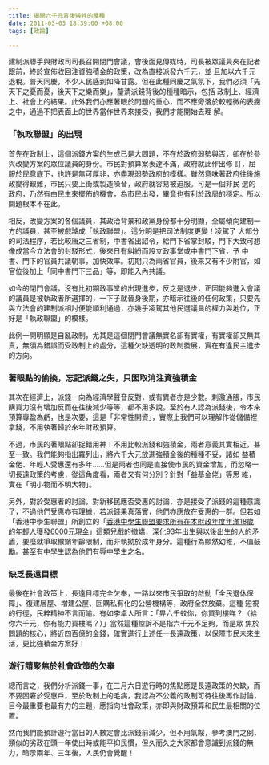 ```yaml
---
title: 揭開六千元背後犧牲的種種
date: 2011-03-03 18:39:00 +08:00
tags: [政論]

---
```


建制派聯手與財政司司長召開閉門會議，會後面見傳媒時，司長被眾議員夾在記者跟前，終於宣佈收回注資強積金的政策，改為直接派發六千元，並 且加以六千元退稅。普天同慶，不少人民感到如降甘露。但在此種同慶之氣氛下，我們必須「先天下之憂而憂，後天下之樂而樂」，釐清派錢背後的種種暗示，包括 政制上、經濟上、社會上的結果。此外我們亦應著眼於問題的重心，而不應旁落於較輕微的表癥之中，通過不把表面上的世界當作世界來接受，我們才能開始去理 解。

  
### **「執政聯盟」的出現**

  
首先在政制上，這個派錢方案的生成已是大問題，不在於政府弱勢與否，卻在於參與改變方案的眾位議員的身份。市民對預算案表達不滿，政府就此作出修 訂，屈服於民意底下，也許是無可厚非，亦盡現弱勢政府的模樣。雖然意味著政府往後施政變得艱難，市民只要上街或製造噪音，政府就容易被迫服。可是一個非民 選的政府，乃然有由民生來擺佈的機會，為市民出發，畢竟也有利於政局的穩定。所以問題根本不在此。

相反，改變方案的各個議員，其政治背景和政黨身份都十分明顯，全屬傾向建制一方的議員，甚至被戲謔成「執政聯盟」。這分明是把司法制度更變！凌駕了 大部分的司法程序，若比較唐之三省制，中書省出詔令，給門下省掌封駁，門下大致可想像成當今立法會的封駁形式，後來日有糾紛而設立政事堂或中書門下省，予 中書、門下的官員共議朝事，加快效率。初期只為兩省官員，後來又有不少附官，如官位後加上「同中書門下三品」等，即能入內共議。

如今的閉門會議，沒有比初期政事堂的出現進步，反之是退步，正因能夠進入會議的議員是被執政者所選擇的，一下子就晉身後期，亦暗示往後的任何政策，只要先與立法會的建制派相討便能順利通過，亦幾乎凌駕其他民選議員的權力與地位，正好是「執政聯盟」的模樣。

此例一開明顯是自亂政制，尤其是這個閉門會議無實名卻有實權，有實權卻又無其責，無須為錯誤而受政制上的處分，這種欠缺透明的政制發展，實在有違民主進步的方向。

  
### **著眼點的偷換，忘記派錢之失，只因取消注資強積金**

  
其次在經濟上，派錢一向為經濟學聲音反對，或有異者亦是少數。刺激通脹，市民購買力沒有增加反而在往後減少等等，都不用多說。至於有人認為派錢後，令本來預算專盈為虧，也是次要，這是「非常性開資」，實際上我們可以理解作從儲備裡拿錢，不用執著歸於來年財政預算。

不過，市民的著眼點卻捉錯用神！不用比較派錢和強積金，兩者意義其實相近，甚至一致。我們能夠指出羅列出，將六千大元放進強積金後的種種不妥，諸如 益積金佬、年輕人受惠還有多年……但是兩者也同是直接使市民的資金增加，而忽略一切長遠政策的考慮，從這角度看，兩者又有何分別？針對「益基金佬」等思 維，實在「明小物而不明大物」。

另外，對於受惠者的討論，對新移民應否受惠的討論，亦是接受了派錢的這種意識了，不過他們受惠亦有理據，若派錢果真落實，他們亦應放在受惠的一群。但若如「香港中學生聯盟」所創立的「[香港中學生聯盟要求所有在本財政年度年滿18歲的年輕人獲發6000元現金](http://www.facebook.com/pages/%E9%A6%99%E6%B8%AF%E4%B8%AD%E5%AD%B8%E7%94%9F%E8%81%AF%E7%9B%9F%E8%A6%81%E6%B1%82%E6%89%80%E6%9C%89%E5%9C%A8%E6%9C%AC%E8%B2%A1%E6%94%BF%E5%B9%B4%E5%BA%A6%E5%B9%B4%E6%BB%BF18%E6%AD%B2%E7%9A%84%E5%B9%B4%E8%BC%95%E4%BA%BA%E7%8D%B2%E7%99%BC6000%E5%85%83%E7%8F%BE%E9%87%91/168126966572681)」這類兒戲的撤嬌，深化93年出生與以後出生的人的矛盾，要麼就爭取撤銷年齡限制，而非執拗於成年身分。這種行為顯然幼稚，不值鼓勵。甚至有中學生認為他們有辱中學生之名。

  
### **缺乏長遠目標**

  
最後在社會政策上，長遠目標完全欠奉，一路以來市民爭取的啟動「全民退休保障」、復建居屋、增建公屋、回購私有化的公營機構等，政府全然放棄。這種 短視的行徑，民粹精神不言而喻。有如李卓人所言：「畀六千蚊你，你買到樓咩？（給你六千元，你有能力買樓嗎？）」當然這種控訴不是指六千元不足夠，而是眾 焦於問題的核心，將近四百億的金錢，確實進行上述任一長遠政策，以保障市民未來生活，更比強積金方案好！

### **遊行請聚焦於社會政策的欠奉**

  
總而言之，我們分析派錢一事，在三月六日遊行時的焦點應是長遠政策的欠缺，而不要困窘於受惠戶，至於政制上的毛病，我認為不公義的政制可待往後再作討論，目今最重要也最有力的主題，應指向社會政策，亦即與財政預算和民生最相關的位置。

然而我們能預計遊行當日的人數定會比派錢前減少，但不用氣餒，參考澳門之例，類似的劣政在頭一年使出時或能平抑民慣，但久而久之大家都會意識到派錢的無力，暗示兩年、三年後，人民仍會覺醒！
